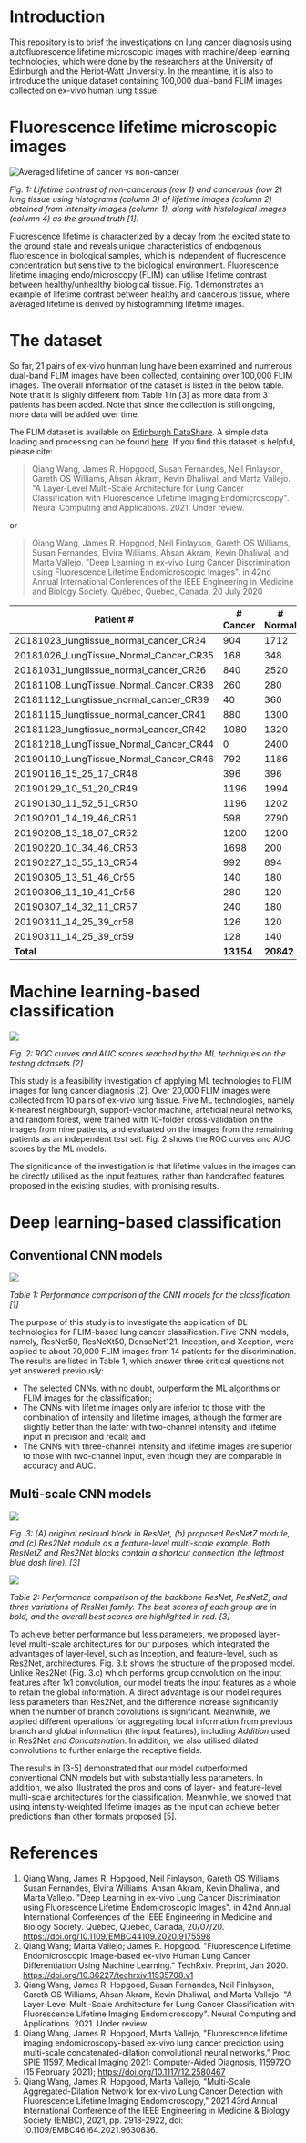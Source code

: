# Introduction
This repository is to brief the investigations on lung cancer diagnosis using autofluorescence lifetime microscopic images with machine/deep learning technologies, which were done by the researchers at the University of Edinburgh and the Heriot-Watt University. In the meantime, it is also to introduce the unique dataset containing 100,000 dual-band FLIM images collected on ex-vivo human lung tissue.

# Fluorescence lifetime microscopic images
![](./images/lifetime_contrast.png "Averaged lifetime of cancer vs non-cancer")

*Fig. 1: Lifetime contrast of non-cancerous (row 1) and cancerous (row 2) lung tissue using histograms (column 3) of lifetime images (column 2) obtained from intensity images (column 1), along with histological images (column 4) as the ground truth [1].*

Fluorescence lifetime is characterized by a decay from the excited state to the ground state and reveals unique characteristics of endogenous fluorescence in biological samples, which is independent of fluorescence concentration but sensitive to the biological environment. Fluorescence lifetime imaging endo/microscopy (FLIM) can utilise lifetime contrast between healthy/unhealthy biological tissue. Fig. 1 demonstrates an example of lifetime contrast between healthy and cancerous tissue, where averaged lifetime is derived by histogramming lifetime images.

# The dataset
So far, 21 pairs of ex-vivo hunman lung have been examined and numerous dual-band FLIM images have been collected, containing over 100,000 FLIM images. The overall information of the dataset is listed in the below table. Note that it is slighly different from Table 1 in [3] as more data from 3 patients has been added. Note that since the collection is still ongoing, more data will be added over time. 

The FLIM dataset is available on [Edinburgh DataShare](https://datashare.ed.ac.uk/). A simple data loading and processing can be found [here](./data_post_processing.ipynb). If you find this dataset is helpful, please cite:
> Qiang Wang, James R. Hopgood, Susan Fernandes, Neil Finlayson, Gareth OS Williams, Ahsan Akram, Kevin Dhaliwal, and Marta Vallejo. "A Layer-Level Multi-Scale Architecture for Lung Cancer Classification with Fluorescence Lifetime Imaging Endomicroscopy". Neural Computing and Applications. 2021. Under review.

or
> Qiang Wang, James R. Hopgood, Neil Finlayson, Gareth OS Williams, Susan Fernandes, Elvira Williams, Ahsan Akram, Kevin Dhaliwal, and Marta Vallejo. "Deep Learning in ex-vivo Lung Cancer Discrimination using Fluorescence Lifetime Endomicroscopic Images". in  42nd Annual International Conferences of the IEEE Engineering in Medicine and Biology Society. Québec, Quebec, Canada,  20 July 2020


|    **Patient #**|  **# Cancer**| **# Normal**  |
|-----|-----|-----|
|20181023_lungtissue_normal_cancer_CR34|904|1712|
|20181026_LungTissue_Normal_Cancer_CR35|168|348|
|20181031_lungtissue_normal_cancer_CR36|840|2520|
|20181108_LungTissue_Normal_Cancer_CR38|260|280|
|20181112_Lungtissue_normal_cancer_CR39|40|360|
|20181115_lungtissue_normal_cancer_CR41|880|1300|
|20181123_lungtissue_normal_cancer_CR42|1080|1320|
|20181218_LungTissue_Normal_Cancer_CR44|0|2400|
|20190110_LungTissue_Normal_Cancer_CR46|792|1186|
|20190116_15_25_17_CR48|396|396|
|20190129_10_51_20_CR49|1196|1994|
|20190130_11_52_51_CR50|1196|1202|
|20190201_14_19_46_CR51|598|2790|
|20190208_13_18_07_CR52|1200|1200|
|20190220_10_34_46_CR53|1698|200|
|20190227_13_55_13_CR54|992|894|
|20190305_13_51_46_Cr55|140|180|
|20190306_11_19_41_Cr56|280|120|
|20190307_14_32_11_CR57|240|180|
|20190311_14_25_39_cr58|126|120|
|20190311_14_25_39_cr59|128|140|
| **Total** | **13154**| **20842**|




# Machine learning-based classification
![](./images/ml_roc.png)

*Fig. 2: ROC curves and AUC scores reached by the ML techniques on the testing datasets [2]*

This study is a feasibility investigation of applying ML technologies to FLIM images for lung cancer diagnosis [2]. Over 20,000 FLIM images were collected from 10 pairs of ex-vivo lung tissue. Five ML technologies, namely k-nearest neighbourgh, support-vector machine, arteficial neural networks, and random forest, were trained with 10-folder cross-validation on the images from nine patients, and evaluated on the images from the remaining patients as an independent test set. Fig. 2 shows the ROC curves and AUC scores by the ML models.

The significance of the investigation is that lifetime values in the images can be directly utilised as the input features, rather than handcrafted features proposed in the existing studies, with promising results.

# Deep learning-based classification
## Conventional CNN models
![](./images/flim_cnn_results.png)

*Table 1: Performance comparison of the CNN models for the classification. [1]*

The purpose of this study is to investigate the application of DL technologies for FLIM-based lung cancer classification. Five CNN models, namely, ResNet50, ResNeXt50, DenseNet121, Inception, and Xception, were applied to about 70,000 FLIM images from 14 patients for the discrimination. The results are listed in Table 1, which answer three critical questions not yet answered previously:
* The selected CNNs, with no doubt, outperform the ML algorithms on FLIM images for the classification; 
* The CNNs with lifetime images only are inferior to those with the combination of intensity and lifetime images, although the former are slightly better than the latter with two-channel intensity and lifetime input in precision and recall; and 
* The CNNs with three-channel intensity and lifetime images are superior to those with two-channel input, even though they are comparable in accuracy and AUC.

## Multi-scale CNN models
![](./images/resnetz.png)

*Fig. 3: (A) original residual block in ResNet, (b) proposed ResNetZ module, and (c) Res2Net module as a feature-level multi-scale example. Both ResNetZ and Res2Net blocks contain a shortcut connection (the leftmost blue dash line). [3]*

![](./images/resnetz_results.png)

*Table 2: Performance comparison of the backbone ResNet, ResNetZ, and three variations of ResNet family. The best scores of each group are in bold, and the overall best scores are highlighted in red. [3]*

To achieve better performance but less parameters, we proposed layer-level multi-scale architectures for our purposes, which integrated the advantages of layer-level, 
such as Inception, and feature-level, such as Res2Net, architectures. Fig. 3.b shows the structure of the proposed model. Unlike Res2Net (Fig. 3.c) which performs group 
convolution on the input features after 1x1 convolution, our model treats the input features as a whole to retain the global information. A direct advantage is our model 
requires less parameters than Res2Net, and the difference increase significantly when the number of branch covolutions is significant. Meanwhile, we applied different 
operations for aggregating local information from previous branch and global information (the input features), including *Addition* used in Res2Net and *Concatenation*. In addition, we also utilised dilated convolutions to further enlarge the receptive fields. 

The results in [3-5] demonstrated that our model outperformed conventional CNN models but with substantially less parameters. In addition, we also illustrated the pros and cons of layer- and feature-level multi-scale architectures for the classification. Meanwhile, we showed that using intensity-weighted lifetime images as the input can achieve better predictions than other formats proposed [5].

# References
1. Qiang Wang, James R. Hopgood, Neil Finlayson, Gareth OS Williams, Susan Fernandes, Elvira Williams, Ahsan Akram, Kevin Dhaliwal, and Marta Vallejo. "Deep Learning in ex-vivo Lung Cancer Discrimination using Fluorescence Lifetime Endomicroscopic Images". in  42nd Annual International Conferences of the IEEE Engineering in Medicine and Biology Society. Québec, Quebec, Canada,  20/07/20. https://doi.org/10.1109/EMBC44109.2020.9175598
2. Qiang Wang; Marta Vallejo; James R. Hopgood. "Fluorescence Lifetime Endomicroscopic Image-based ex-vivo Human Lung Cancer Differentiation Using Machine Learning." TechRxiv. Preprint, Jan 2020. https://doi.org/10.36227/techrxiv.11535708.v1
3. Qiang Wang, James R. Hopgood, Susan Fernandes, Neil Finlayson, Gareth OS Williams, Ahsan Akram, Kevin Dhaliwal, and Marta Vallejo. "A Layer-Level Multi-Scale Architecture for Lung Cancer Classification with Fluorescence Lifetime Imaging Endomicroscopy". Neural Computing and Applications. 2021. Under review.
4. Qiang Wang, James R. Hopgood, Marta Vallejo, "Fluorescence lifetime imaging endomicroscopy-based ex-vivo lung cancer prediction using multi-scale concatenated-dilation convolutional neural networks," Proc. SPIE 11597, Medical Imaging 2021: Computer-Aided Diagnosis, 115972O (15 February 2021); https://doi.org/10.1117/12.2580467
5. Qiang Wang, James R. Hopgood, Marta Vallejo, "Multi-Scale Aggregated-Dilation Network for ex-vivo Lung Cancer Detection with Fluorescence Lifetime Imaging Endomicroscopy," 2021 43rd Annual International Conference of the IEEE Engineering in Medicine & Biology Society (EMBC), 2021, pp. 2918-2922, doi: 10.1109/EMBC46164.2021.9630836.